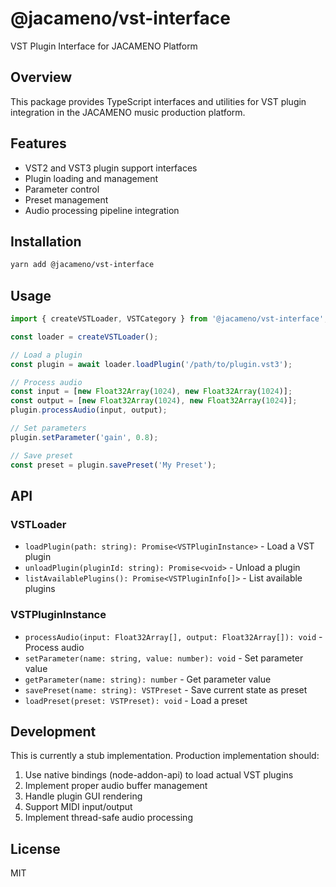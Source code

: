 # @jacameno/vst-interface

VST Plugin Interface for JACAMENO Platform

## Overview

This package provides TypeScript interfaces and utilities for VST plugin integration in the JACAMENO music production platform.

## Features

- VST2 and VST3 plugin support interfaces
- Plugin loading and management
- Parameter control
- Preset management
- Audio processing pipeline integration

## Installation

```bash
yarn add @jacameno/vst-interface
```

## Usage

```typescript
import { createVSTLoader, VSTCategory } from '@jacameno/vst-interface';

const loader = createVSTLoader();

// Load a plugin
const plugin = await loader.loadPlugin('/path/to/plugin.vst3');

// Process audio
const input = [new Float32Array(1024), new Float32Array(1024)];
const output = [new Float32Array(1024), new Float32Array(1024)];
plugin.processAudio(input, output);

// Set parameters
plugin.setParameter('gain', 0.8);

// Save preset
const preset = plugin.savePreset('My Preset');
```

## API

### VSTLoader

- `loadPlugin(path: string): Promise<VSTPluginInstance>` - Load a VST plugin
- `unloadPlugin(pluginId: string): Promise<void>` - Unload a plugin
- `listAvailablePlugins(): Promise<VSTPluginInfo[]>` - List available plugins

### VSTPluginInstance

- `processAudio(input: Float32Array[], output: Float32Array[]): void` - Process audio
- `setParameter(name: string, value: number): void` - Set parameter value
- `getParameter(name: string): number` - Get parameter value
- `savePreset(name: string): VSTPreset` - Save current state as preset
- `loadPreset(preset: VSTPreset): void` - Load a preset

## Development

This is currently a stub implementation. Production implementation should:

1. Use native bindings (node-addon-api) to load actual VST plugins
2. Implement proper audio buffer management
3. Handle plugin GUI rendering
4. Support MIDI input/output
5. Implement thread-safe audio processing

## License

MIT
